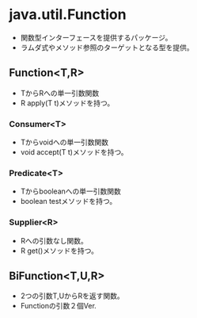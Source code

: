 # java.util.Function
* 関数型インターフェースを提供するパッケージ。
* ラムダ式やメソッド参照のターゲットとなる型を提供。

## Function\<T,R\>
* TからRへの単一引数関数
* R apply(T t)メソッドを持つ。

### Consumer\<T\>
* Tからvoidへの単一引数関数
* void accept(T t)メソッドを持つ。

### Predicate\<T\>
* Tからbooleanへの単一引数関数
* boolean test<T t>メソッドを持つ。

### Supplier\<R\>
* Rへの引数なし関数。
* R get()メソッドを持つ。

## BiFunction\<T,U,R\>
* 2つの引数T,UからRを返す関数。
* Functionの引数２個Ver.

